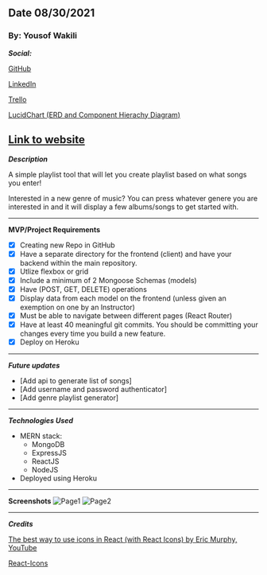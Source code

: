 ## Date 08/30/2021

### By: Yousof Wakili

**_Social:_**

[GitHub](https://github.com/ywakili18)

[LinkedIn](https://www.linkedin.com/in/yw1818/)

[Trello](https://trello.com/b/heGMt9ei/song-playlist-maker)

[LucidChart (ERD and Component Hierachy Diagram)](https://lucid.app/lucidchart/ba7c52a9-3525-409f-b9f4-a329d25ff405/edit?beaconFlowId=AE37333C3217E2DD&page=0_0#)

## [Link to website](https://aqueous-atoll-21053.herokuapp.com/)

**_Description_**

A simple playlist tool that will let you create playlist based on what songs you enter!

Interested in a new genre of music? You can press whatever genere you are interested in and it will
display a few albums/songs to get started with.

---

**MVP/Project Requirements**

- [x] Creating new Repo in GitHub
- [x] Have a separate directory for the frontend (client) and have your backend within the main repository.
- [x] Utlize flexbox or grid
- [x] Include a minimum of 2 Mongoose Schemas (models)
- [x] Have (POST, GET, DELETE) operations
- [x] Display data from each model on the frontend (unless given an exemption on one by an Instructor)
- [x] Must be able to navigate between different pages (React Router)
- [x] Have at least 40 meaningful git commits. You should be committing your changes every time you build a new feature.
- [x] Deploy on Heroku

---

**_Future updates_**

- [Add api to generate list of songs]
- [Add username and password authenticator]
- [Add genre playlist generator]

---

**_Technologies Used_**

- MERN stack:
  - MongoDB
  - ExpressJS
  - ReactJS
  - NodeJS
- Deployed using Heroku

---

**Screenshots**
![Page1](https://i.ibb.co/8NgFy4J/screenshot2.png)
![Page2](https://i.ibb.co/6HDjHFK/screenshot1.png)

---

**_Credits_**

[The best way to use icons in React (with React Icons) by Eric Murphy, YouTube](https://www.youtube.com/watch?v=aor9hlcODUE)

[React-Icons](https://react-icons.github.io/react-icons/icons?name=fa)
